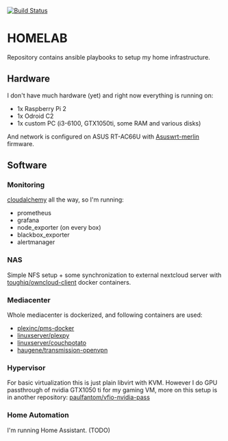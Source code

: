 [![Build Status](https://travis-ci.org/paulfantom/homelab.svg?branch=master)](https://travis-ci.org/paulfantom/homelab)

# HOMELAB

Repository contains ansible playbooks to setup my home infrastructure.

## Hardware

I don't have much hardware (yet) and right now everything is running on:
- 1x Raspberry Pi 2
- 1x Odroid C2
- 1x custom PC (i3-6100, GTX1050ti, some RAM and various disks)

And network is configured on ASUS RT-AC66U with [Asuswrt-merlin](https://asuswrt.lostrealm.ca/) firmware.

## Software

### Monitoring

[cloudalchemy](https://demo.cloudalchemy.org) all the way, so I'm running:
- prometheus
- grafana
- node_exporter (on every box)
- blackbox_exporter
- alertmanager

### NAS

Simple NFS setup + some synchronization to external nextcloud server with [toughiq/owncloud-client](https://hub.docker.com/toughiq/owncloud-client) docker containers.

### Mediacenter

Whole mediacenter is dockerized, and following containers are used:
- [plexinc/pms-docker](https://hub.docker.com/plexinc/pms-docker)
- [linuxserver/plexpy](https://hub.docker.com/linuxserver/plexpy)
- [linuxserver/couchpotato](https://hub.docker.com/linuxserver/couchpotato)
- [haugene/transmission-openvpn](https://hub.docker.com/haugene/transmission-openvpn)

### Hypervisor

For basic virtualization this is just plain libvirt with KVM. However I do GPU passthrough of nvidia GTX1050 ti for my gaming VM, more on this setup is in another repository: [paulfantom/vfio-nvidia-pass](https://github.com/paulfantom/vfio-nvidia-pass)

### Home Automation

I'm running Home Assistant. (TODO)

